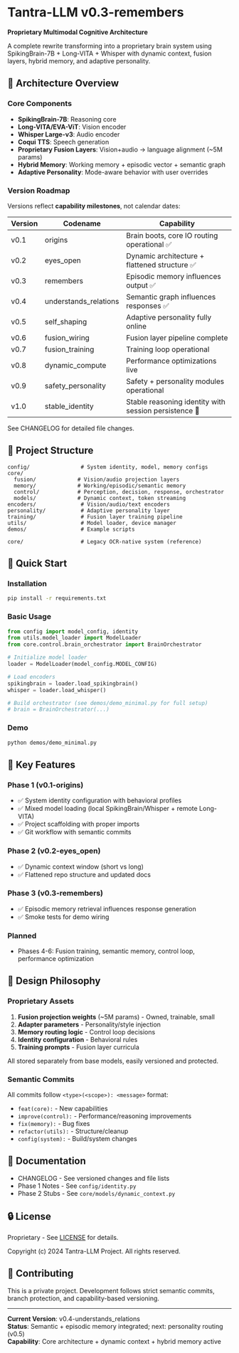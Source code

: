# Tantra-LLM v0.3-remembers

**Proprietary Multimodal Cognitive Architecture**

A complete rewrite transforming into a proprietary brain system using SpikingBrain-7B + Long-VITA + Whisper with dynamic context, fusion layers, hybrid memory, and adaptive personality.

## 🧠 Architecture Overview

### Core Components

- **SpikingBrain-7B**: Reasoning core
- **Long-VITA/EVA-ViT**: Vision encoder
- **Whisper Large-v3**: Audio encoder
- **Coqui TTS**: Speech generation
- **Proprietary Fusion Layers**: Vision+audio → language alignment (~5M params)
- **Hybrid Memory**: Working memory + episodic vector + semantic graph
- **Adaptive Personality**: Mode-aware behavior with user overrides

### Version Roadmap

Versions reflect **capability milestones**, not calendar dates:

| Version | Codename                 | Capability                                         |
|---------|--------------------------|----------------------------------------------------|
| v0.1    | origins                  | Brain boots, core IO routing operational ✅        |
| v0.2    | eyes_open                | Dynamic architecture + flattened structure ✅      |
| v0.3    | remembers                | Episodic memory influences output ✅               |
| v0.4    | understands_relations    | Semantic graph influences responses ✅              |
| v0.5    | self_shaping             | Adaptive personality fully online                  |
| v0.6    | fusion_wiring            | Fusion layer pipeline complete                     |
| v0.7    | fusion_training          | Training loop operational                          |
| v0.8    | dynamic_compute          | Performance optimizations live                     |
| v0.9    | safety_personality       | Safety + personality modules operational           |
| v1.0    | stable_identity          | Stable reasoning identity with session persistence 🎯|

See CHANGELOG for detailed file changes.

## 📁 Project Structure

```
config/                # System identity, model, memory configs
core/
  fusion/             # Vision/audio projection layers
  memory/             # Working/episodic/semantic memory
  control/            # Perception, decision, response, orchestrator
  models/             # Dynamic context, token streaming
encoders/              # Vision/audio/text encoders
personality/           # Adaptive personality layer
training/              # Fusion layer training pipeline
utils/                 # Model loader, device manager
demos/                 # Example scripts

core/                  # Legacy OCR-native system (reference)
```

## 🚀 Quick Start

### Installation

```bash
pip install -r requirements.txt
```

### Basic Usage

```python
from config import model_config, identity
from utils.model_loader import ModelLoader
from core.control.brain_orchestrator import BrainOrchestrator

# Initialize model loader
loader = ModelLoader(model_config.MODEL_CONFIG)

# Load encoders
spikingbrain = loader.load_spikingbrain()
whisper = loader.load_whisper()

# Build orchestrator (see demos/demo_minimal.py for full setup)
# brain = BrainOrchestrator(...)
```

### Demo

```bash
python demos/demo_minimal.py
```

## 🎯 Key Features

### Phase 1 (v0.1-origins)

- ✅ System identity configuration with behavioral profiles
- ✅ Mixed model loading (local SpikingBrain/Whisper + remote Long-VITA)
- ✅ Project scaffolding with proper imports
- ✅ Git workflow with semantic commits

### Phase 2 (v0.2-eyes_open)

- ✅ Dynamic context window (short vs long)
- ✅ Flattened repo structure and updated docs

### Phase 3 (v0.3-remembers)

- ✅ Episodic memory retrieval influences response generation
- ✅ Smoke tests for demo wiring

### Planned

- Phases 4-6: Fusion training, semantic memory, control loop, performance optimization

## 🔬 Design Philosophy

### Proprietary Assets

1. **Fusion projection weights** (~5M params) - Owned, trainable, small
2. **Adapter parameters** - Personality/style injection
3. **Memory routing logic** - Control loop decisions
4. **Identity configuration** - Behavioral rules
5. **Training prompts** - Fusion layer curricula

All stored separately from base models, easily versioned and protected.

### Semantic Commits

All commits follow `<type>(<scope>): <message>` format:

- `feat(core):` - New capabilities
- `improve(control):` - Performance/reasoning improvements
- `fix(memory):` - Bug fixes
- `refactor(utils):` - Structure/cleanup
- `config(system):` - Build/system changes

## 📖 Documentation

- CHANGELOG - See versioned changes and file lists
- Phase 1 Notes - See `config/identity.py`
- Phase 2 Stubs - See `core/models/dynamic_context.py`

## 🔒 License

Proprietary - See [LICENSE](LICENSE) for details.

Copyright (c) 2024 Tantra-LLM Project.
All rights reserved.

## 🤝 Contributing

This is a private project. Development follows strict semantic commits, branch protection, and capability-based versioning.

---

**Current Version**: v0.4-understands_relations  
**Status**: Semantic + episodic memory integrated; next: personality routing (v0.5)  
**Capability**: Core architecture + dynamic context + hybrid memory active

